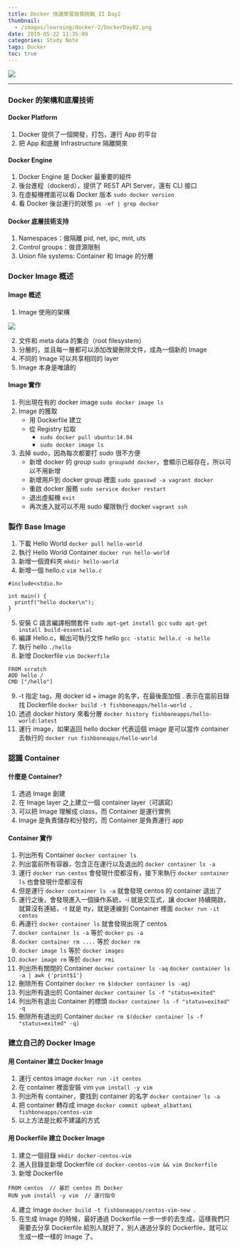 ```yaml
---
title: Docker 快速學習自我挑戰 II Day2
thumbnail:
  - /images/learning/docker-2/DockerDay02.png
date: 2019-05-22 11:35:09
categories: Study Note
tags: Docker
toc: true
---
```

<img src="/images/learning/docker-2/DockerDay02.png">

***
### Docker 的架構和底層技術
#### Docker Platform
1. Docker 提供了一個開發，打包，運行 App 的平台
2. 把 App 和底層 Infrastructure 隔離開來
#### Docker Engine
1. Docker Engine 是 Docker 最重要的組件
2. 後台進程（dockerd），提供了 REST API Server，還有 CLI 接口
3. 在虛擬機裡面可以看 Docker 版本
`sudo docker version`
4. 看 Docker 後台運行的狀態
`ps -ef | grep docker`
#### Docker 底層技術支持
1. Namespaces：做隔離 pid, net, ipc, mnt, uts
2. Control groups：做資源限制
3. Union file systems: Container 和 Image 的分層
### Docker Image 概述
#### Image 概述
1. Image 使用的架構

<img src="/images/learning/docker-2/DockerDay02-Image01.jpg">

2. 文件和 meta data 的集合（root filesystem）
3. 分層的，並且每一層都可以添加改變刪除文件，成為一個新的 Image
4. 不同的 Image 可以共享相同的 layer
5. Image 本身是唯讀的
#### Image 實作
1. 列出現在有的 docker image
`sudo docker image ls`
2. Image 的獲取
    - 用 Dockerfile 建立
    - 從 Registry 拉取
        - `sudo docker pull ubuntu:14.04`
        - `sudo docker image ls`
3. 去掉 sudo，因為每次都要打 sudo 很不方便
    - 新增 docker 的 group `sudo groupadd docker`，會顯示已經存在，所以可以不用新增
    - 新增用戶到 docker group 裡面 `sudo gpasswd -a vagrant docker`
    - 重啟 docker 服務 `sudo service docker restart`
    - 退出虛擬機 `exit`
    - 再次進入就可以不用 sudo 權限執行 docker `vagrant ssh`
### 製作 Base Image
1. 下載 Hello World `docker pull hello-world`
2. 執行 Hello World Container `docker run hello-world`
3. 新增一個資料夾 `mkdir hello-world`
4. 新增一個 hello.c `vim hello.c`
```
#include<stdio.h>

int main() {
  printf("hello docker\n");
}
```
5. 安裝 C 語言編譯相關套件
`sudo apt-get install gcc`
`sudo apt-get install build-essential`
6. 編譯 Hello.c，輸出可執行文件 hello
`gcc -static hello.c -o hello`
7. 執行 hello
`./hello`
8. 新增 Dockerfile `vim Dockerfile`
```
FROM scratch
ADD hello /
CMD ["/hello"]
```
9. -t 指定 tag，用 docker id + image 的名字，在最後面加個 . 表示在當前目錄找 Dockerfile
`docker build -t fishboneapps/hello-world .`
10. 透過 docker history 來看分層
`docker history fishboneapps/hello-world:latest`
11. 運行 image，如果返回 hello docker 代表這個 image 是可以當作 container 去執行的
`docker run fishboneapps/hello-world`
### 認識 Container
#### 什麼是 Container?
1. 透過 Image 創建
2. 在 Image layer 之上建立一個 container layer（可讀寫）
3. 可以把 Image 理解成 class，而 Container 是運行實例
4. Image 是負責儲存和分發的，而 Container 是負責運行 app
#### Container 實作
1. 列出所有 Container
`docker container ls`
2. 列出當前所有容器，包含正在運行以及退出的
`docker container ls -a`
3. 運行 `docker run centos` 會發現什麼都沒有，接下來執行 `docker container ls` 也會發現什麼都沒有
4. 但是運行 `docker container ls -a` 就會發現 centos 的 container 退出了
5. 運行之後，會發現進入一個操作系統，-i 就是交互式，讓 docker 持續開啟，就算沒有連結，-t 就是 tty，就是連線到 Container 裡面
`docker run -it centos`
6. 再運行 `docker container ls` 就會發現出現了 centos
7. `docker container ls -a` 等於 `docker ps -a`
8. `docker container rm ....` 等於 `docker rm`
9. `docker image ls` 等於 `docker images`
10. `docker image rm` 等於 `docker rmi`
11. 列出所有關閉的 Container
`docker container ls -aq`
`docker container ls -a | awk {'print$1'}`
12. 刪除所有 Container
`docker rm $(docker container ls -aq)`
13. 列出所有退出的 Container
`docker container ls -f "status=exited"`
14. 列出所有退出 Container 的標頭
`docker container ls -f "status=exited" -q`
15. 刪除所有退出的 Container
`docker rm $(docker container ls -f "status=exited" -q)`
### 建立自己的 Docker Image
#### 用 Container 建立 Docker Image
1. 運行 centos image
`docker run -it centos`
2. 在 container 裡面安裝 vim
`yum install -y vim`
3. 列出所有 container，要找到 container 的名字
`docker container ls -a`
4. 把 container 轉存成 image
`docker commit upbeat_albattani fishboneapps/centos-vim`
5. 以上方法是比較不建議的方式
#### 用 Dockerfile 建立 Docker Image
1. 建立一個目錄
`mkdir docker-centos-vim`
2. 進入目錄並新增 Dockerfile
`cd docker-centos-vim && vim Dockerfile`
3. 新增 Dockerfile
```
FROM centos  // 基於 centos 的 Docker
RUN yum install -y vim  // 運行指令
```
4. 建立 Image
`docker build -t fishboneapps/centos-vim-new .`
5. 在生成 Image 的時候，最好通過 Dockerfile 一步一步的去生成，這樣我們只需要去分享 Dockerfile 給別人就好了，別人通過分享的 Dockerfile，就可以生成一模一樣的 Image 了。